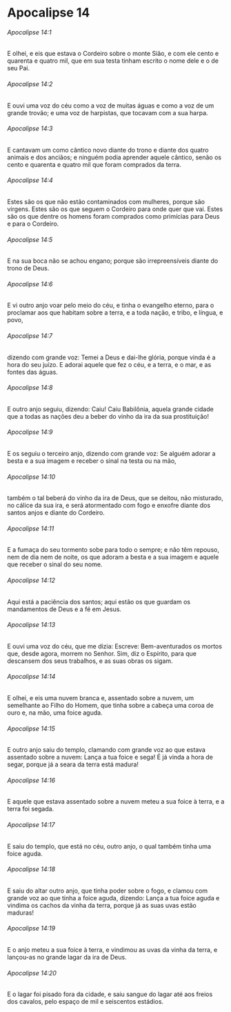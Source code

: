 # Apocalipse 14

###### Apocalipse 14:1

E olhei, e eis que estava o Cordeiro sobre o monte Sião, e com ele cento e quarenta e quatro mil, que em sua testa tinham escrito o nome dele e o de seu Pai.

###### Apocalipse 14:2

E ouvi uma voz do céu como a voz de muitas águas e como a voz de um grande trovão; e uma voz de harpistas, que tocavam com a sua harpa.

###### Apocalipse 14:3

E cantavam um como cântico novo diante do trono e diante dos quatro animais e dos anciãos; e ninguém podia aprender aquele cântico, senão os cento e quarenta e quatro mil que foram comprados da terra.

###### Apocalipse 14:4

Estes são os que não estão contaminados com mulheres, porque são virgens. Estes são os que seguem o Cordeiro para onde quer que vai. Estes são os que dentre os homens foram comprados como primícias para Deus e para o Cordeiro.

###### Apocalipse 14:5

E na sua boca não se achou engano; porque são irrepreensíveis diante do trono de Deus.

###### Apocalipse 14:6

E vi outro anjo voar pelo meio do céu, e tinha o evangelho eterno, para o proclamar aos que habitam sobre a terra, e a toda nação, e tribo, e língua, e povo,

###### Apocalipse 14:7

dizendo com grande voz: Temei a Deus e dai-lhe glória, porque vinda é a hora do seu juízo. E adorai aquele que fez o céu, e a terra, e o mar, e as fontes das águas.

###### Apocalipse 14:8

E outro anjo seguiu, dizendo: Caiu! Caiu Babilônia, aquela grande cidade que a todas as nações deu a beber do vinho da ira da sua prostituição!

###### Apocalipse 14:9

E os seguiu o terceiro anjo, dizendo com grande voz: Se alguém adorar a besta e a sua imagem e receber o sinal na testa ou na mão,

###### Apocalipse 14:10

também o tal beberá do vinho da ira de Deus, que se deitou, não misturado, no cálice da sua ira, e será atormentado com fogo e enxofre diante dos santos anjos e diante do Cordeiro.

###### Apocalipse 14:11

E a fumaça do seu tormento sobe para todo o sempre; e não têm repouso, nem de dia nem de noite, os que adoram a besta e a sua imagem e aquele que receber o sinal do seu nome.

###### Apocalipse 14:12

Aqui está a paciência dos santos; aqui estão os que guardam os mandamentos de Deus e a fé em Jesus.

###### Apocalipse 14:13

E ouvi uma voz do céu, que me dizia: Escreve: Bem-aventurados os mortos que, desde agora, morrem no Senhor. Sim, diz o Espírito, para que descansem dos seus trabalhos, e as suas obras os sigam.

###### Apocalipse 14:14

E olhei, e eis uma nuvem branca e, assentado sobre a nuvem, um semelhante ao Filho do Homem, que tinha sobre a cabeça uma coroa de ouro e, na mão, uma foice aguda.

###### Apocalipse 14:15

E outro anjo saiu do templo, clamando com grande voz ao que estava assentado sobre a nuvem: Lança a tua foice e sega! É já vinda a hora de segar, porque já a seara da terra está madura!

###### Apocalipse 14:16

E aquele que estava assentado sobre a nuvem meteu a sua foice à terra, e a terra foi segada.

###### Apocalipse 14:17

E saiu do templo, que está no céu, outro anjo, o qual também tinha uma foice aguda.

###### Apocalipse 14:18

E saiu do altar outro anjo, que tinha poder sobre o fogo, e clamou com grande voz ao que tinha a foice aguda, dizendo: Lança a tua foice aguda e vindima os cachos da vinha da terra, porque já as suas uvas estão maduras!

###### Apocalipse 14:19

E o anjo meteu a sua foice à terra, e vindimou as uvas da vinha da terra, e lançou-as no grande lagar da ira de Deus.

###### Apocalipse 14:20

E o lagar foi pisado fora da cidade, e saiu sangue do lagar até aos freios dos cavalos, pelo espaço de mil e seiscentos estádios.

